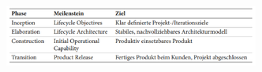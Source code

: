 ![Rational_Unified_Process_Phasen_Tabelle.PNG](images/Rational_Unified_Process_Phasen_Tabelle.PNG "Rational_Unified_Process_Phasen_Tabelle")
